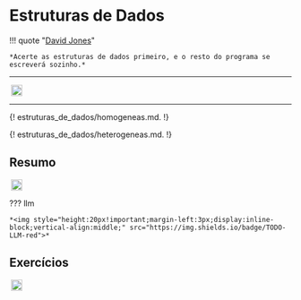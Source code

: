 # Estruturas de Dados

!!! quote "[David Jones](http://www0.cs.ucl.ac.uk/staff/D.Jones/)"

    *Acerte as estruturas de dados primeiro, e o resto do programa se escreverá sozinho.*

---

*<img style="height:20px!important;margin-left:3px;display:inline-block;vertical-align:middle;" src="https://img.shields.io/badge/TODO-Introdução-red">*

---

{! estruturas_de_dados/homogeneas.md. !}

{! estruturas_de_dados/heterogeneas.md. !}

<h2>Resumo</h2>

*<img style="height:20px!important;margin-left:3px;display:inline-block;vertical-align:middle;" src="https://img.shields.io/badge/TODO-Resumo-red">*

??? llm

    *<img style="height:20px!important;margin-left:3px;display:inline-block;vertical-align:middle;" src="https://img.shields.io/badge/TODO-LLM-red">*

<h2>Exercícios</h2>

*<img style="height:20px!important;margin-left:3px;display:inline-block;vertical-align:middle;" src="https://img.shields.io/badge/TODO-Resumo-red">*